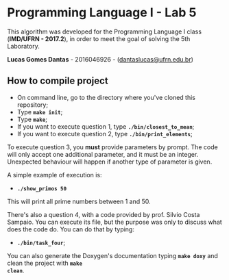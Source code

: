 # Programming Language I - Lab 5

This algorithm was developed for the Programming Language I class (<b>IMD/UFRN - 2017.2</b>), in order to meet the goal of solving the 5th Laboratory.

<b>Lucas Gomes Dantas</b> - 2016046926 - (dantaslucas@ufrn.edu.br)

## How to compile project

* On command line, go to the directory where you've cloned this repository;
* Type <code><b>make init</b></code>;
* Type <code><b>make</b></code>;
* If you want to execute question 1, type <code><b>./bin/closest_to_mean</b></code>;
* If you want to execute question 2, type <code><b>./bin/print_elements</b></code>;

To execute question 3, you <b>must</b> provide parameters by prompt. The code will only accept one additional parameter, and it must be an integer. Unexpected behaviour will happen if another type of parameter is given.

A simple example of execution is:

* <code><b>./show_primos 50</b></code>

This will print all prime numbers between 1 and 50.

There's also a question 4, with a code provided by prof. Silvio Costa Sampaio. You can execute its file, but the purpose was only to discuss what does the code do. You can do that by typing:

* <code><b>./bin/task_four</b></code>;

You can also generate the Doxygen's documentation typing <code><b>make doxy</b></code> and clean the project with  <code><b>make clean</b></code>.
